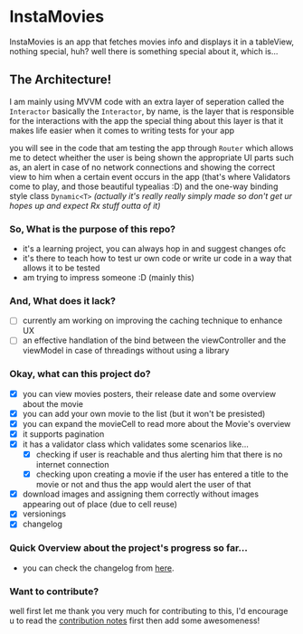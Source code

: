 # InstaMovies

InstaMovies is an app that fetches movies info and displays it in a tableView, 
nothing special, huh? 
well there is something special about it, which is...

## The Architecture!

I am mainly using MVVM code with an extra layer of seperation called the `Interactor`
basically the `Interactor`, by name, is the layer that is responsible for the interactions with the app
the special thing about this layer is that it makes life easier when it comes to writing tests for your app

you will see in the code that am testing the app through `Router` which allows me to detect wheither the user is being
shown the appropriate UI parts such as, an alert in case of no network connections and showing the correct view to him
when a certain event occurs in the app (that's where Validators come to play, and those beautiful typealias :D)
and the one-way binding style class `Dynamic<T>` _(actually it's really really simply made so don't get ur hopes up and expect 
Rx stuff outta of it)_

### So, What is the purpose of this repo?

- it's a learning project, you can always hop in and suggest changes ofc
- it's there to teach how to test ur own code or write ur code in a way that allows it to be tested
- am trying to impress someone :D (mainly this)

### And, What does it lack?

- [ ] currently am working on improving the caching technique to enhance UX
- [ ] an effective handlation of the bind between the viewController and the viewModel in case of threadings without using a library

### Okay, what can this project do?

- [X] you can view movies posters, their release date and some overview about the movie
- [X] you can add your own movie to the list (but it won't be presisted)
- [X] you can expand the movieCell to read more about the Movie's overview
- [X] it supports pagination
- [X] it has a validator class which validates some scenarios like...
  - [X] checking if user is reachable and thus alerting him that there is no internet connection
  - [X] checking upon creating a movie if the user has entered a title to the movie or not and thus the app would alert the user of that
- [X] download images and assigning them correctly without images appearing out of place (due to cell reuse)
- [X] versionings
- [X] changelog

### Quick Overview about the project's progress so far...
- you can check the changelog from [here](https://github.com/ARamy23/InstaMovies/blob/master/CHANGELOG.md).

### Want to contribute?
well first let me thank you very much for contributing to this, I'd encourage u to read the [contribution notes](https://github.com/ARamy23/InstaMovies/blob/master/CONTRIBUTING.md) first then add some awesomeness!
